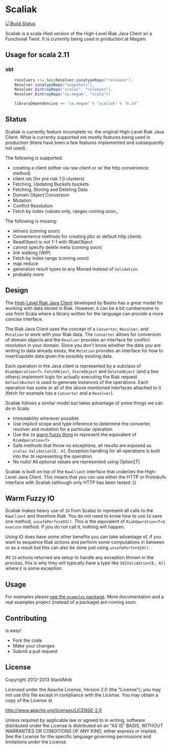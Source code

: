 # Scaliak

[![Build Status](https://travis-ci.org/stackmob/scaliak.png?branch=master)](https://travis-ci.org/stackmob/scaliak)

Scaliak is a scala-ified version of the High-Level Riak Java Client w/ a Functional Twist. It is currently being used in production at Megam.

## Usage for scala 2.11

### sbt

```scala
	resolvers ++= Seq(Resolver.sonatypeRepo("releases"),
	Resolver.sonatypeRepo("snapshots"),
	Resolver.bintrayRepo("scalaz", "releases"),
	Resolver.bintrayRepo("io.megam", "scala"))

	libraryDependencies += "io.megam" % "scaliak" % "0.14"

```

## Status

Scaliak is currently feature incomplete vs. the original High-Level Riak Java Client. What is currently supported are mostly features being used in production (there have been a few features implemented and subsequently not used).

The following is supported:

  - creating a client (either via raw client or w/ the http convenience method)
  - client ids (for pre riak 1.0 clusters)
  - Fetching, Updating Buckets buckets
  - Fetching, Storing and Deleting Data
  - Domain Object Conversion
  - Mutation
  - Conflict Resolution
  - Fetch by index (values only, ranges coming soon_

The following is missing:

  - retriers (coming soon)
  - Convenience methods for creating pbc or default http clients
  - ReadObject is not 1-1 with IRiakObject
  - cannot specify delete meta (coming soon)
  - link walking (WIP)
  - Fetch by index range (coming soon)
  - map reduce
  - generalize result types to any Monad instead of `Validation`.
  - probably more

## Design

The [High-Level Riak Java Client](https://github.com/basho/riak-java-client) developed by Basho has a great model for working with data stored in Riak. However, it can be a bit cumbersome to use from Scala where a library written for the language can provide a more concise interface.

The Riak Java Client uses the concept of a `Converter`, `Resolver`, and `Mutation` to work with your Riak data. The `Converter` allows for conversion of domain objects and the `Resolver` provides an interface for conflict resolution in your domain. Since you don't know whether the data you are writing to data already exists, the `Mutation` provides an interface for how to insert/update data given the possibly existing data.

Each operation in the Java client is represented by a subclass of `RiakOperation<T>`. `FetchObject`, `StoreObject` and `DeleteObject` (and a few others) implement logic for actually executing the Riak request. `DefaultBucket` is used to generate instances of the operations. Each operation has some or all of the above mentioned interfaces attached to it (fetch for example has a `Converter` and a `Resolver`).

Scaliak follows a similar model but takes advantage of some things we can do in Scala:

- Immutability wherever possible
- Use implicit scope and type inference to determine the converter, resolver and mutation for a particular operation
- Use the `IO` [warm fuzzy thing](http://www.urbandictionary.com/define.php?term=Warm%20Fuzzy%20Thing) to represent the equivalent of `RiakOperation<T>`
- Safe methods that throw no exceptions, all results are exposed as `scalaz.Validation[E, A]`. Exception handling for all operations is built into the `IO` representing the operation.
- No nulls! All optional values are represented using Option[T]

Scaliak is built on top of the `RawClient` interface that underlies the High-Level Java Client. This means that you can use either the HTTP or Protobufs interface with Scaliak (although only HTTP has been tested :))

## Warm Fuzzy IO

Scaliak makes heavy use of `IO` from Scalaz to represent all calls to the `RawClient` and therefore Riak. You do not need to know how to use `IO` save one method, `unsafePerformIO()`. This is the equivalent of `RiakOperation<T>`s `execute` method. If you do not call it, nothing will happen.

Using IO does have some other benefits you can take advantage of, if you want to sequence Riak actions and perform some computations in between or as a result but this can also be done just using `unsafePerformIO()`.

All `IO` actions returned are setup to handle any exception thrown in the process, this is why they will typically have a type like `IO[Validation[E, A]]` where `E` is some exception.

## Usage

For examples please [see the `examples` package](https://github.com/stackmob/scaliak/tree/master/src/main/scala/com/stackmob/scaliak/example). More documentation and a real examples project (instead of a package) are coming soon.

## Contributing

is easy!

* Fork the code
* Make your changes
* Submit a pull request

## License

Copyright 2012-2013 StackMob

Licensed under the Apache License, Version 2.0 (the "License"); you may not use this file except in compliance with the License. You may obtain a copy of the License at

http://www.apache.org/licenses/LICENSE-2.0

Unless required by applicable law or agreed to in writing, software distributed under the License is distributed on an "AS IS" BASIS, WITHOUT WARRANTIES OR CONDITIONS OF ANY KIND, either express or implied. See the License for the specific language governing permissions and limitations under the License.
